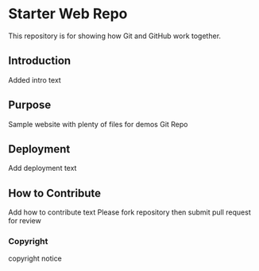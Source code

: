 # Starter Web Repo

This repository is for showing how Git and GitHub work together.

## Introduction

Added intro text

## Purpose

Sample website with plenty of files for demos Git Repo

## Deployment 

Add deployment text

## How to Contribute

Add how to contribute text Please fork repository then submit pull request for review

### Copyright

copyright notice